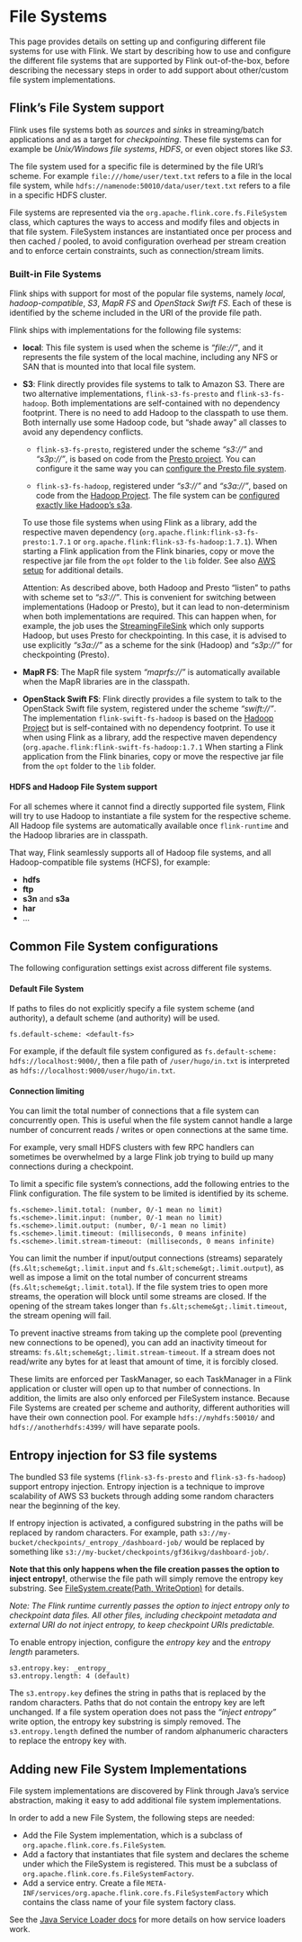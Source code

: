 

# File Systems

This page provides details on setting up and configuring different file systems for use with Flink. We start by describing how to use and configure the different file systems that are supported by Flink out-of-the-box, before describing the necessary steps in order to add support about other/custom file system implementations.

## Flink’s File System support

Flink uses file systems both as _sources_ and _sinks_ in streaming/batch applications and as a target for _checkpointing_. These file systems can for example be _Unix/Windows file systems_, _HDFS_, or even object stores like _S3_.

The file system used for a specific file is determined by the file URI’s scheme. For example `file:///home/user/text.txt` refers to a file in the local file system, while `hdfs://namenode:50010/data/user/text.txt` refers to a file in a specific HDFS cluster.

File systems are represented via the `org.apache.flink.core.fs.FileSystem` class, which captures the ways to access and modify files and objects in that file system. FileSystem instances are instantiated once per process and then cached / pooled, to avoid configuration overhead per stream creation and to enforce certain constraints, such as connection/stream limits.

### Built-in File Systems

Flink ships with support for most of the popular file systems, namely _local_, _hadoop-compatible_, _S3_, _MapR FS_ and _OpenStack Swift FS_. Each of these is identified by the scheme included in the URI of the provide file path.

Flink ships with implementations for the following file systems:

*   **local**: This file system is used when the scheme is _“file://”_, and it represents the file system of the local machine, including any NFS or SAN that is mounted into that local file system.

*   **S3**: Flink directly provides file systems to talk to Amazon S3\. There are two alternative implementations, `flink-s3-fs-presto` and `flink-s3-fs-hadoop`. Both implementations are self-contained with no dependency footprint. There is no need to add Hadoop to the classpath to use them. Both internally use some Hadoop code, but “shade away” all classes to avoid any dependency conflicts.

    *   `flink-s3-fs-presto`, registered under the scheme _“s3://”_ and _“s3p://”_, is based on code from the [Presto project](https://prestodb.io/). You can configure it the same way you can [configure the Presto file system](https://prestodb.io/docs/0.185/connector/hive.html#amazon-s3-configuration).

    *   `flink-s3-fs-hadoop`, registered under _“s3://”_ and _“s3a://”_, based on code from the [Hadoop Project](https://hadoop.apache.org/). The file system can be [configured exactly like Hadoop’s s3a](https://hadoop.apache.org/docs/stable/hadoop-aws/tools/hadoop-aws/index.html#S3A).

    To use those file systems when using Flink as a library, add the respective maven dependency (`org.apache.flink:flink-s3-fs-presto:1.7.1` or `org.apache.flink:flink-s3-fs-hadoop:1.7.1`). When starting a Flink application from the Flink binaries, copy or move the respective jar file from the `opt` folder to the `lib` folder. See also [AWS setup](deployment/aws.html) for additional details.

    Attention: As described above, both Hadoop and Presto “listen” to paths with scheme set to _“s3://”_. This is convenient for switching between implementations (Hadoop or Presto), but it can lead to non-determinism when both implementations are required. This can happen when, for example, the job uses the [StreamingFileSink](//ci.apache.org/projects/flink/flink-docs-release-1.7/dev/connectors/streamfile_sink.html) which only supports Hadoop, but uses Presto for checkpointing. In this case, it is advised to use explicitly _“s3a://”_ as a scheme for the sink (Hadoop) and _“s3p://”_ for checkpointing (Presto).

*   **MapR FS**: The MapR file system _“maprfs://”_ is automatically available when the MapR libraries are in the classpath.

*   **OpenStack Swift FS**: Flink directly provides a file system to talk to the OpenStack Swift file system, registered under the scheme _“swift://”_. The implementation `flink-swift-fs-hadoop` is based on the [Hadoop Project](https://hadoop.apache.org/) but is self-contained with no dependency footprint. To use it when using Flink as a library, add the respective maven dependency (`org.apache.flink:flink-swift-fs-hadoop:1.7.1` When starting a Flink application from the Flink binaries, copy or move the respective jar file from the `opt` folder to the `lib` folder.

#### HDFS and Hadoop File System support

For all schemes where it cannot find a directly supported file system, Flink will try to use Hadoop to instantiate a file system for the respective scheme. All Hadoop file systems are automatically available once `flink-runtime` and the Hadoop libraries are in classpath.

That way, Flink seamlessly supports all of Hadoop file systems, and all Hadoop-compatible file systems (HCFS), for example:

*   **hdfs**
*   **ftp**
*   **s3n** and **s3a**
*   **har**
*   …

## Common File System configurations

The following configuration settings exist across different file systems.

#### Default File System

If paths to files do not explicitly specify a file system scheme (and authority), a default scheme (and authority) will be used.



```
fs.default-scheme: <default-fs>
```



For example, if the default file system configured as `fs.default-scheme: hdfs://localhost:9000/`, then a file path of `/user/hugo/in.txt` is interpreted as `hdfs://localhost:9000/user/hugo/in.txt`.

#### Connection limiting

You can limit the total number of connections that a file system can concurrently open. This is useful when the file system cannot handle a large number of concurrent reads / writes or open connections at the same time.

For example, very small HDFS clusters with few RPC handlers can sometimes be overwhelmed by a large Flink job trying to build up many connections during a checkpoint.

To limit a specific file system’s connections, add the following entries to the Flink configuration. The file system to be limited is identified by its scheme.



```
fs.<scheme>.limit.total: (number, 0/-1 mean no limit)
fs.<scheme>.limit.input: (number, 0/-1 mean no limit)
fs.<scheme>.limit.output: (number, 0/-1 mean no limit)
fs.<scheme>.limit.timeout: (milliseconds, 0 means infinite)
fs.<scheme>.limit.stream-timeout: (milliseconds, 0 means infinite)
```



You can limit the number if input/output connections (streams) separately (`fs.&lt;scheme&gt;.limit.input` and `fs.&lt;scheme&gt;.limit.output`), as well as impose a limit on the total number of concurrent streams (`fs.&lt;scheme&gt;.limit.total`). If the file system tries to open more streams, the operation will block until some streams are closed. If the opening of the stream takes longer than `fs.&lt;scheme&gt;.limit.timeout`, the stream opening will fail.

To prevent inactive streams from taking up the complete pool (preventing new connections to be opened), you can add an inactivity timeout for streams: `fs.&lt;scheme&gt;.limit.stream-timeout`. If a stream does not read/write any bytes for at least that amount of time, it is forcibly closed.

These limits are enforced per TaskManager, so each TaskManager in a Flink application or cluster will open up to that number of connections. In addition, the limits are also only enforced per FileSystem instance. Because File Systems are created per scheme and authority, different authorities will have their own connection pool. For example `hdfs://myhdfs:50010/` and `hdfs://anotherhdfs:4399/` will have separate pools.

## Entropy injection for S3 file systems

The bundled S3 file systems (`flink-s3-fs-presto` and `flink-s3-fs-hadoop`) support entropy injection. Entropy injection is a technique to improve scalability of AWS S3 buckets through adding some random characters near the beginning of the key.

If entropy injection is activated, a configured substring in the paths will be replaced by random characters. For example, path `s3://my-bucket/checkpoints/_entropy_/dashboard-job/` would be replaced by something like `s3://my-bucket/checkpoints/gf36ikvg/dashboard-job/`.

**Note that this only happens when the file creation passes the option to inject entropy!**, otherwise the file path will simply remove the entropy key substring. See [FileSystem.create(Path, WriteOption)](https://ci.apache.org/projects/flink/flink-docs-release-1.6/api/java/org/apache/flink/core/fs/FileSystem.html#create-org.apache.flink.core.fs.Path-org.apache.flink.core.fs.FileSystem.WriteOptions-) for details.

_Note: The Flink runtime currently passes the option to inject entropy only to checkpoint data files._ _All other files, including checkpoint metadata and external URI do not inject entropy, to keep checkpoint URIs predictable._

To enable entropy injection, configure the _entropy key_ and the _entropy length_ parameters.

```
s3.entropy.key: _entropy_
s3.entropy.length: 4 (default) 
```

The `s3.entropy.key` defines the string in paths that is replaced by the random characters. Paths that do not contain the entropy key are left unchanged. If a file system operation does not pass the _“inject entropy”_ write option, the entropy key substring is simply removed. The `s3.entropy.length` defined the number of random alphanumeric characters to replace the entropy key with.

## Adding new File System Implementations

File system implementations are discovered by Flink through Java’s service abstraction, making it easy to add additional file system implementations.

In order to add a new File System, the following steps are needed:

*   Add the File System implementation, which is a subclass of `org.apache.flink.core.fs.FileSystem`.
*   Add a factory that instantiates that file system and declares the scheme under which the FileSystem is registered. This must be a subclass of `org.apache.flink.core.fs.FileSystemFactory`.
*   Add a service entry. Create a file `META-INF/services/org.apache.flink.core.fs.FileSystemFactory` which contains the class name of your file system factory class.

See the [Java Service Loader docs](https://docs.oracle.com/javase/8/docs/api/java/util/ServiceLoader.html) for more details on how service loaders work.

